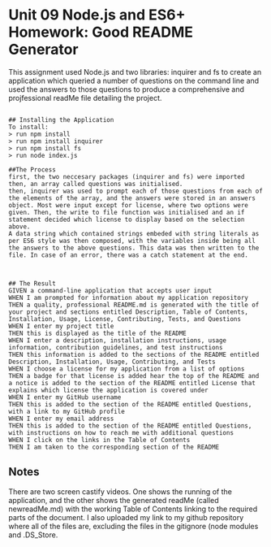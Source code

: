 # Unit 09 Node.js and ES6+ Homework: Good README Generator

This assignment used Node.js and two libraries: inquirer and fs to create an application which queried a number of questions on the command line and used the answers to those questions to produce a comprehensive and projfessional readMe file detailing the project.

```

## Installing the Application
To install:
> run npm install
> run npm install inquirer
> run npm install fs
> run node index.js

##The Process
first, the two neccesary packages (inquirer and fs) were imported
then, an array called questions was initialised.
then, inquirer was used to prompt each of those questions from each of the elements of the array, and the answers were stored in an answers object. Most were input except for license, where two options were given. Then, the write to file function was initialised and an if statement decided which license to display based on the selection above.
A data string which contained strings embeded with string literals as per ES6 style was then composed, with the variables inside being all the answers to the above questions. This data was then written to the file. In case of an error, there was a catch statement at the end. 



## The Result
GIVEN a command-line application that accepts user input
WHEN I am prompted for information about my application repository
THEN a quality, professional README.md is generated with the title of your project and sections entitled Description, Table of Contents, Installation, Usage, License, Contributing, Tests, and Questions
WHEN I enter my project title
THEN this is displayed as the title of the README
WHEN I enter a description, installation instructions, usage information, contribution guidelines, and test instructions
THEN this information is added to the sections of the README entitled Description, Installation, Usage, Contributing, and Tests
WHEN I choose a license for my application from a list of options
THEN a badge for that license is added hear the top of the README and a notice is added to the section of the README entitled License that explains which license the application is covered under
WHEN I enter my GitHub username
THEN this is added to the section of the README entitled Questions, with a link to my GitHub profile
WHEN I enter my email address
THEN this is added to the section of the README entitled Questions, with instructions on how to reach me with additional questions
WHEN I click on the links in the Table of Contents
THEN I am taken to the corresponding section of the README
```

## Notes
There are two screen castify videos. One shows the running of the application, and the other shows the generated readMe (called newreadMe.md) with the working Table of Contents linking to the required parts of the document. I also uploaded my link to my github repository where all of the files are, excluding the files in the gitignore (node modules and .DS_Store.

